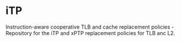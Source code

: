 # iTP
Instruction-aware cooperative TLB and cache replacement policies - Repository for the iTP and xPTP replacement policies for TLB anc L2.
